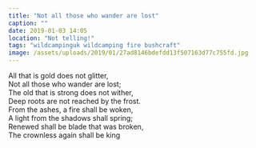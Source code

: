 ```yaml
---
title: "Not all those who wander are lost"
caption: ""
date: 2019-01-03 14:05
location: "Not telling!"
tags: "wildcampinguk wildcamping fire bushcraft"
image: /assets/uploads/2019/01/27ad8146bdefdd13f507163d77c755fd.jpg
---
```

All that is gold does not glitter,   
Not all those who wander are lost;   
The old that is strong does not wither,   
Deep roots are not reached by the frost.   
From the ashes, a fire shall be woken,   
A light from the shadows shall spring;   
Renewed shall be blade that was broken,   
The crownless again shall be king   